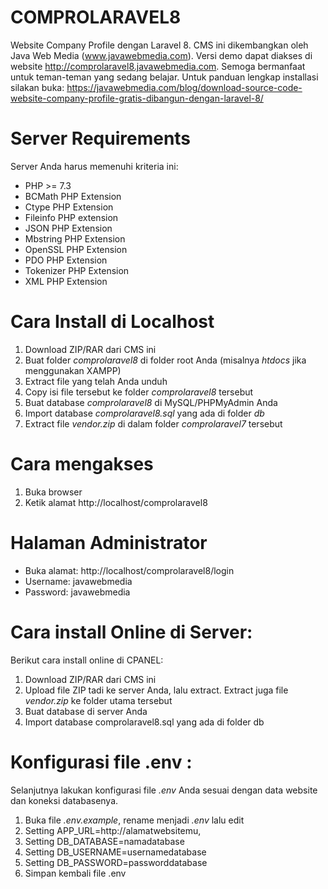 # COMPROLARAVEL8
 Website Company Profile dengan Laravel 8. CMS ini dikembangkan oleh Java Web Media (www.javawebmedia.com). Versi demo dapat diakses di website http://comprolaravel8.javawebmedia.com.
 Semoga bermanfaat untuk teman-teman yang sedang belajar.
 Untuk panduan lengkap installasi silakan buka: https://javawebmedia.com/blog/download-source-code-website-company-profile-gratis-dibangun-dengan-laravel-8/
 
 # Server Requirements
 Server Anda harus memenuhi kriteria ini:
- PHP >= 7.3
- BCMath PHP Extension
- Ctype PHP Extension
- Fileinfo PHP extension
- JSON PHP Extension
- Mbstring PHP Extension
- OpenSSL PHP Extension
- PDO PHP Extension
- Tokenizer PHP Extension
- XML PHP Extension
 
 # Cara Install di Localhost
 1. Download ZIP/RAR dari CMS ini
 2. Buat folder *comprolaravel8* di folder root Anda (misalnya *htdocs* jika menggunakan XAMPP)
 3. Extract file yang telah Anda unduh
 4. Copy isi file tersebut ke folder *comprolaravel8* tersebut
 5. Buat database *comprolaravel8* di MySQL/PHPMyAdmin Anda
 6. Import database *comprolaravel8.sql* yang ada di folder *db*
 7. Extract file *vendor.zip* di dalam folder *comprolaravel7* tersebut
 
 # Cara mengakses
 1. Buka browser
 2. Ketik alamat http://localhost/comprolaravel8
 
 # Halaman Administrator
 - Buka alamat: http://localhost/comprolaravel8/login
 - Username: javawebmedia
 - Password: javawebmedia
 
# Cara install Online di Server:
Berikut cara install online di CPANEL:
1. Download ZIP/RAR dari CMS ini
2. Upload file ZIP tadi ke server Anda, lalu extract. Extract juga file *vendor.zip* ke folder utama tersebut
3. Buat database di server Anda
4. Import database comprolaravel8.sql yang ada di folder db

# Konfigurasi file .env :
Selanjutnya lakukan konfigurasi file *.env* Anda sesuai dengan data website dan koneksi databasenya.
1. Buka file *.env.example*, rename menjadi *.env* lalu edit
2. Setting APP_URL=http://alamatwebsitemu,
3. Setting DB_DATABASE=namadatabase
4. Setting DB_USERNAME=usernamedatabase
5. Setting DB_PASSWORD=passworddatabase
6. Simpan kembali file .env
